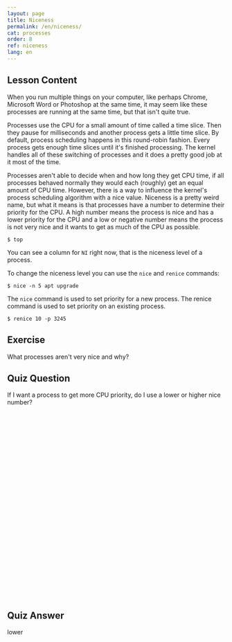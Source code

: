 ```yaml
---
layout: page
title: Niceness
permalink: /en/niceness/
cat: processes
order: 8
ref: niceness
lang: en
---
```


## Lesson Content

When you run multiple things on your computer, like perhaps Chrome, Microsoft Word or Photoshop at the same time, it may seem like these processes are running at the same time, but that isn't quite true. 

Processes use the CPU for a small amount of time called a time slice. Then they pause for milliseconds and another process gets a little time slice. By default, process scheduling happens in this round-robin fashion. Every process gets enough time slices until it's finished processing. The kernel handles all of these switching of processes and it does a pretty good job at it most of the time.

Processes aren't able to decide when and how long they get CPU time, if all processes behaved normally they would each (roughly) get an equal amount of CPU time. However, there is a way to influence the kernel's process scheduling algorithm with a nice value. Niceness is a pretty weird name, but what it means is that processes have a number to determine their priority for the CPU. A high number means the process is nice and has a lower priority for the CPU and a low or negative number means the process is not very nice and it wants to get as much of the CPU as possible. 

`$ top`

You can see a column for `NI` right now, that is the niceness level of a process.

To change the niceness level you can use the `nice` and `renice` commands:

`$ nice -n 5 apt upgrade`

The `nice` command is used to set priority for a new process. The renice command is used to set priority on an existing process. 

`$ renice 10 -p 3245`

## Exercise

What processes aren't very nice and why?

## Quiz Question

If I want a process to get more CPU priority, do I use a lower or higher nice number?  
<br /><br /><br /><br /><br /><br /><br /><br /><br /><br /><br /><br /><br /><br /><br /><br /><br /><br /><br /><br /><br /><br /><br /><br /><br /><br /> 
## Quiz Answer

lower
